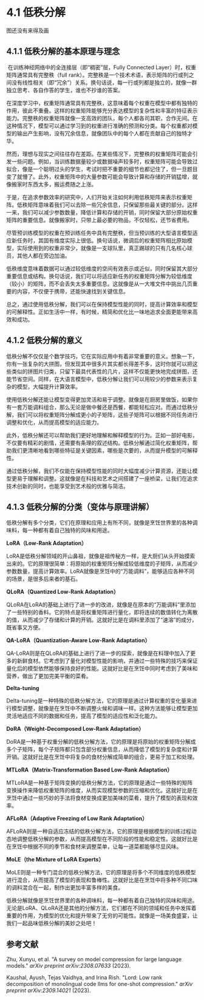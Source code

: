 # 4.1 低秩分解

图还没有来得及画

## 4.1.1 低秩分解的基本原理与理念&emsp;&emsp;

​		在训练神经网络中的全连接层（即“稠密”层，Fully Connected Layer）时，权重矩阵通常具有完整秩（full rank）。完整秩是一个技术术语，表示矩阵的行或列之间没有线性相关（即“冗余”）关系。换句话说，每一行或列都是独立的，就像一群独立思考、各自作答的学生，谁也不抄谁的答案。

​		在深度学习中，权重矩阵通常具有完整秩，这意味着每个权重在模型中都有独特的作用，彼此不重叠。这样的权重矩阵能够充分表达模型的复杂性和丰富的特征表示能力。完整秩的权重矩阵就像一支高效的团队，每个人都各司其职，合作无间。在这种情况下，模型可以通过学习到的权重进行准确的预测和分类。每个权重都对模型的输出产生影响，没有冗余信息，就像团队中的每个人都在贡献自己的独特才华。

​		然而，理想与现实之间往往存在差距。在某些情况下，完整秩的权重矩阵可能会引发一些问题。例如，当训练数据量较少或数据噪声较多时，权重矩阵可能会导致过拟合，像是一个聪明过头的学生，考试时把不重要的细节也都记住了，但一旦题目变了就懵了。此外，权重矩阵中的大量参数可能会导致计算和存储的开销猛增，就像搬家时东西太多，搬运费随之上涨。

​		于是，在追求参数效率的研究中，人们开始关注如何利用低秩矩阵来表示权重矩阵。低秩矩阵意味着我们可以去除一些冗余信息，只保留那些最关键的部分。这样一来，我们可以减少参数数量，降低计算和存储的开销，同时保留大部分原始权重矩阵的重要信息。就像搬家时，只带上最必要的物品，不仅轻松，还节省费用。

​		尽管预训练模型的权重在预训练任务中具有完整秩，但当预训练的大型语言模型适应新任务时，其固有维度实际上很低。换句话说，微调后的权重矩阵相比原始模型，实际使用到的权重非常少，就像是一支球队里，真正踢球的只有几名核心球员，其他人都在旁边加油。

​		低秩维度意味着数据可以通过较低维度的空间有效表示或近似，同时保留其大部分重要信息或结构。换句话说，我们可以将适应新任务的权重矩阵分解为较低维度（较小）的矩阵，而不会丢失太多重要信息。这就像是从一大堆文件中挑出几页重要的内容，不仅便于携带，还能快速找到关键信息。

​		总之，通过使用低秩分解，我们可以在保持模型性能的同时，提高计算效率和模型的可解释性。正如生活中一样，有时候，精简和优化比一味地追求全面更能带来高效和成功。

## 4.1.2 低秩分解的意义

​		低秩分解不仅仅是个数学技巧，它在实际应用中有着非常重要的意义。想象一下，你有一张复杂的大拼图，但发现其中很多片其实都长得差不多，这时你就可以把这些类似的拼图片归类，只留下最具代表性的几片，这样不仅能更快地完成拼图，还能节省空间。同样，在大语言模型中，低秩分解让我们可以用较少的参数来表示复杂的模型，大幅提升计算效率。

​		使用低秩分解还能让模型变得更加灵活和易于调整。就像是在厨房里做饭，如果你有一套万能调料组合，那么无论是做中餐还是西餐，都能轻松应对。而通过低秩分解，我们可以将权重矩阵分解成更小的子矩阵，这些子矩阵可以根据不同任务进行调整和优化，从而提高模型的适应能力。

​		此外，低秩分解还可以帮助我们更好地理解和解释模型的行为。正如一部好电影，不仅要有精彩的剧情，还需要有条理的叙述结构。低秩分解通过简化权重矩阵，帮助我们更清晰地看到哪些特征是关键因素，哪些是次要的，从而提升模型的可解释性。

​		通过低秩分解，我们不仅能在保持模型性能的同时大幅度减少计算资源，还能让模型更易于理解和调整。这就像是在科技和艺术之间搭建了一座桥梁，让我们在追求技术创新的同时，也能享受到艺术般的优雅与简洁。

## 4.1.3 低秩分解的分类（变体与原理讲解）

​		低秩分解有多个分类，它们在原理和应用上有所不同，就像是烹饪世界里的各种调味料，每一种都有着自己独特的风味和用途。

 

**LoRA（Low-Rank Adaptation）**

​		LoRA是低秩分解领域的开山鼻祖，就像是祖传秘方一样，是大厨们从头开始摸索出来的。它的原理很简单：将原始的权重矩阵分解成较低维度的子矩阵，从而减少参数数量，提高计算效率。LoRA就像是烹饪中的“万能调料”，能够适应各种不同的场景，是很多后来者的基石。

 

**QLoRA（Quantized Low-Rank Adaptation）**

​		QLoRA在LoRA的基础上进行了进一步的改进，就像是在原本的“万能调料”里添加了一些特别的香料。它的特点是将权重矩阵进行量化，即将连续的数值转化为离散的值，从而减少了存储和计算的开销。这就好比是在调料里添加了“速溶”的成分，既省事又方便。

 

**QA-LoRA（Quantization-Aware Low-Rank Adaptation）**

​		QA-LoRA则是在QLoRA的基础上进行了进一步的探索，就像是在料理中加入了更多的新鲜食材。它考虑到了量化对模型性能的影响，并通过一些特殊的技巧来保证量化后的模型依然能够保持良好的性能。这就好比是在烹饪中同时考虑到了美味和营养，做出了更加完美平衡的菜肴。

 

**Delta-tuning**

​		Delta-tuning是一种特殊的低秩分解方法，它的原理是通过计算权重的变化量来进行模型调整，就像是在烹饪中不断调整火候和调味一样。这种方法能够让模型更加灵活地适应不同的数据和任务，提高了模型的适应性和泛化能力。

 

**DoRA（Weight-Decomposed Low-Rank Adaptation）**

​		DoRA是一种基于权重分解的低秩分解方法，它的原理是将原始的权重矩阵分解成多个子矩阵，每个子矩阵都只包含部分权重信息，从而降低了模型的复杂度和计算开销。这就好比是在烹饪中将复杂的食材分解成简单的组合，更易于加工和处理。

 

**MTLoRA（Matrix-Transformation Based Low-Rank Adaptation）**

​		MTLoRA是一种基于矩阵变换的低秩分解方法，它的原理是通过一些特殊的矩阵变换操作来降低权重矩阵的维度，从而实现模型参数的压缩和优化。这就好比是在烹饪中通过一些巧妙的手法将食材变换成更加美味的菜肴，提升了模型的表现和效率。

 

**AFLoRA（Adaptive Freezing of Low Rank Adaptation）**

​		AFLoRA则是一种自适应冻结的低秩分解方法，它的原理是根据模型的训练过程动态地调整低秩分解的参数，从而提高模型在不同阶段的性能和稳定性。这就好比是在烹饪中根据不同的季节和食材来调整菜单，让每一道菜都能够尽显风味。

 

**MoLE（the Mixture of LoRA Experts）**

​		MoLE则是一种专门混合的低秩分解方法，它的原理是将多个不同维度的低秩模型进行混合，从而提高了模型的表现和鲁棒性。这就好比是在烹饪中将多种不同口味的调料混合在一起，制作出更加丰富多样的美食。

 

​		低秩分解就像是烹饪世界里的各种调味料，每一种都有着自己独特的风味和用途。无论是LoRA、QLoRA还是其他的分解方法，它们都在不同的领域和任务中发挥着重要的作用，为模型的优化和提升带来了无穷的可能性。就像是一场美食盛宴，让我们一起品味低秩分解的美妙之处吧！



## 参考文献

Zhu, Xunyu, et al. "A survey on model compression for large language models." *arXiv preprint arXiv:2308.07633* (2023).

Kaushal, Ayush, Tejas Vaidhya, and Irina Rish. "Lord: Low rank decomposition of monolingual code llms for one-shot compression." *arXiv preprint arXiv:2309.14021* (2023).
